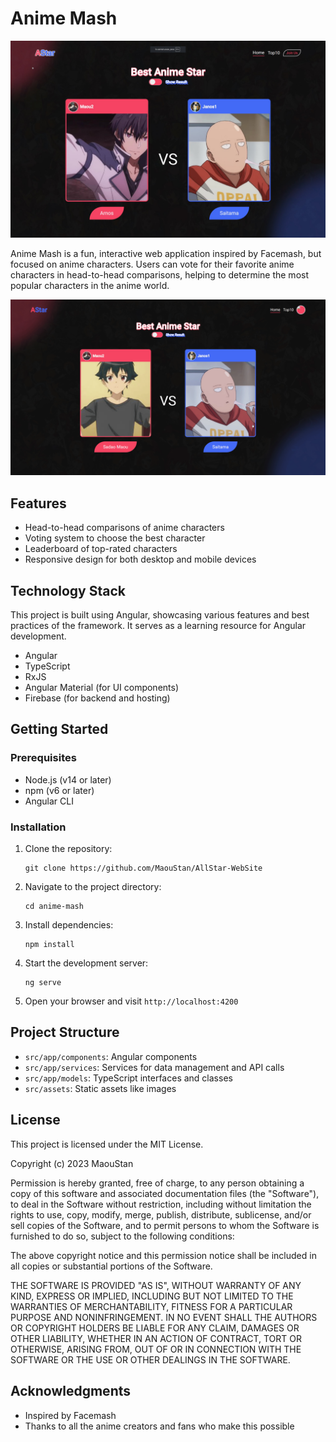# Anime Mash

![Anime Mash Banner](banner.jpg)

Anime Mash is a fun, interactive web application inspired by Facemash, but focused on anime characters. Users can vote for their favorite anime characters in head-to-head comparisons, helping to determine the most popular characters in the anime world.

![Example GIF](exmaple.gif)

## Features

- Head-to-head comparisons of anime characters
- Voting system to choose the best character
- Leaderboard of top-rated characters
- Responsive design for both desktop and mobile devices

## Technology Stack

This project is built using Angular, showcasing various features and best practices of the framework. It serves as a learning resource for Angular development.

- Angular
- TypeScript
- RxJS
- Angular Material (for UI components)
- Firebase (for backend and hosting)

## Getting Started

### Prerequisites

- Node.js (v14 or later)
- npm (v6 or later)
- Angular CLI

### Installation

1. Clone the repository:
   ```
   git clone https://github.com/MaouStan/AllStar-WebSite
   ```

2. Navigate to the project directory:
   ```
   cd anime-mash
   ```

3. Install dependencies:
   ```
   npm install
   ```

4. Start the development server:
   ```
   ng serve
   ```

5. Open your browser and visit `http://localhost:4200`

## Project Structure

- `src/app/components`: Angular components
- `src/app/services`: Services for data management and API calls
- `src/app/models`: TypeScript interfaces and classes
- `src/assets`: Static assets like images

## License

This project is licensed under the MIT License.

Copyright (c) 2023 MaouStan

Permission is hereby granted, free of charge, to any person obtaining a copy
of this software and associated documentation files (the "Software"), to deal
in the Software without restriction, including without limitation the rights
to use, copy, modify, merge, publish, distribute, sublicense, and/or sell
copies of the Software, and to permit persons to whom the Software is
furnished to do so, subject to the following conditions:

The above copyright notice and this permission notice shall be included in all
copies or substantial portions of the Software.

THE SOFTWARE IS PROVIDED "AS IS", WITHOUT WARRANTY OF ANY KIND, EXPRESS OR
IMPLIED, INCLUDING BUT NOT LIMITED TO THE WARRANTIES OF MERCHANTABILITY,
FITNESS FOR A PARTICULAR PURPOSE AND NONINFRINGEMENT. IN NO EVENT SHALL THE
AUTHORS OR COPYRIGHT HOLDERS BE LIABLE FOR ANY CLAIM, DAMAGES OR OTHER
LIABILITY, WHETHER IN AN ACTION OF CONTRACT, TORT OR OTHERWISE, ARISING FROM,
OUT OF OR IN CONNECTION WITH THE SOFTWARE OR THE USE OR OTHER DEALINGS IN THE
SOFTWARE.

## Acknowledgments

- Inspired by Facemash
- Thanks to all the anime creators and fans who make this possible
